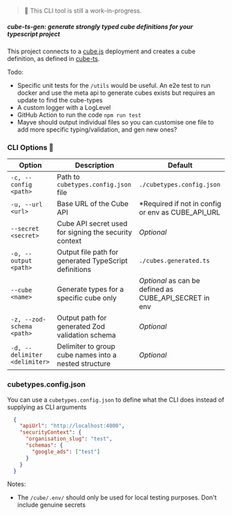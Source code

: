 

> 🚧 This CLI tool is still a work-in-progress.

##### cube-ts-gen: generate strongly typed cube definitions for your typescript project

This project connects to a [cube.js](https://cube.dev/docs/product/introduction) deployment and creates a cube definition, as defined in [cube-ts](https://github.com/benhall-7/cube-ts).

Todo:
- Specific unit tests for the `/utils` would be useful. An e2e test to run docker and use the meta api to generate cubes exists but requires an update to find the cube-types
- A custom logger with a LogLevel
- GitHub Action to run the code `npm run test`
- Mayve should output individual files so you can customise one file to add more specific typing/validation, and gen new ones?

### CLI Options 🔧

| Option                        | Description                                           | Default                     |
| ----------------------------- | ----------------------------------------------------- | --------------------------- |
| `-c, --config <path>`         | Path to `cubetypes.config.json` file                  | `./cubetypes.config.json`   |
| `-u, --url <url>`             | Base URL of the Cube API                              | *Required if not in config or env as CUBE_API_URL |
| `--secret <secret>`           | Cube API secret used for signing the security context | *Optional*                  |
| `-o, --output <path>`         | Output file path for generated TypeScript definitions | `./cubes.generated.ts`      |
| `--cube <name>`               | Generate types for a specific cube only               | *Optional* as can be defined as CUBE_API_SECRET in env                  |
| `-z, --zod-schema <path>`     | Output path for generated Zod validation schema       | *Optional*                  |
| `-d, --delimiter <delimiter>` | Delimiter to group cube names into a nested structure | *Optional*                  |

### cubetypes.config.json

You can use a `cubetypes.config.json` to define what the CLI does instead of supplying as CLI arguments
```JSON
  {
    "apiUrl": "http://localhost:4000",
    "securityContext": {
      "organisation_slug": "test",
      "schemas": {
        "google_ads": ["test"]
      }
    }
  }
```

Notes:
- The `/cube/.env/` should only be used for local testing purposes. Don't include genuine secrets